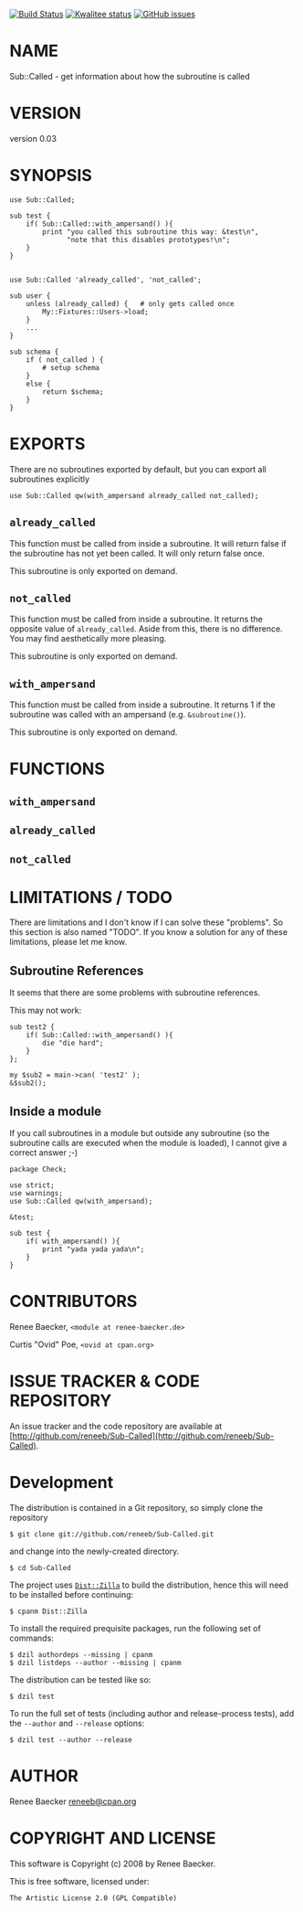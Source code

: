 [![Build Status](https://travis-ci.org/reneeb/Sub-Called.svg?branch=master)](https://travis-ci.org/reneeb/Sub-Called)
[![Kwalitee status](http://cpants.cpanauthors.org/dist/Sub-Called.png)](http://cpants.charsbar.org/dist/overview/Sub-Called)
[![GitHub issues](https://img.shields.io/github/issues/reneeb/Sub-Called.svg)](https://github.com/reneeb/Sub-Called/issues)

# NAME

Sub::Called - get information about how the subroutine is called

# VERSION

version 0.03

# SYNOPSIS

    use Sub::Called;
    
    sub test {
        if( Sub::Called::with_ampersand() ){
            print "you called this subroutine this way: &test\n",
                  "note that this disables prototypes!\n";
        }
    }


    use Sub::Called 'already_called', 'not_called';
    
    sub user {
        unless (already_called) {   # only gets called once
            My::Fixtures::Users->load;
        }
        ...
    }
    
    sub schema {
        if ( not_called ) {
            # setup schema
        }
        else {
            return $schema;
        }
    }

# EXPORTS

There are no subroutines exported by default, but you can export all subroutines
explicitly

    use Sub::Called qw(with_ampersand already_called not_called);

## `already_called`

This function must be called from inside a subroutine.  It will return false
if the subroutine has not yet been called.  It will only return false once.

This subroutine is only exported on demand.

## `not_called`

This function must be called from inside a subroutine.  It returns the
opposite value of `already_called`.  Aside from this, there is no difference.
You may find aesthetically more pleasing.

This subroutine is only exported on demand.

## `with_ampersand`

This function must be called from inside a subroutine. It returns 1 if the subroutine
was called with an ampersand (e.g. `&subroutine()`).

This subroutine is only exported on demand.

# FUNCTIONS

## `with_ampersand`

## `already_called`

## `not_called`

# LIMITATIONS / TODO

There are limitations and I don't know if I can solve these "problems".
So this section is also named "TODO". If you know a solution for any
of these limitations, please let me know.

## Subroutine References

It seems that there are some problems with subroutine references.

This may not work:

    sub test2 {
        if( Sub::Called::with_ampersand() ){
            die "die hard";
        }
    };
      
    my $sub2 = main->can( 'test2' );
    &$sub2();

## Inside a module

If you call subroutines in a module but outside any subroutine (so
the subroutine calls are executed when the module is loaded), I cannot
give a correct answer ;-)

    package Check;
    
    use strict;
    use warnings;
    use Sub::Called qw(with_ampersand);
    
    &test;
    
    sub test {
        if( with_ampersand() ){
            print "yada yada yada\n";
        }
    }

# CONTRIBUTORS

Renee Baecker, `<module at renee-baecker.de>`

Curtis "Ovid" Poe, `<ovid at cpan.org>`

# ISSUE TRACKER & CODE REPOSITORY

An issue tracker and the code repository are available at [http://github.com/reneeb/Sub-Called](http://github.com/reneeb/Sub-Called).



# Development

The distribution is contained in a Git repository, so simply clone the
repository

```
$ git clone git://github.com/reneeb/Sub-Called.git
```

and change into the newly-created directory.

```
$ cd Sub-Called
```

The project uses [`Dist::Zilla`](https://metacpan.org/pod/Dist::Zilla) to
build the distribution, hence this will need to be installed before
continuing:

```
$ cpanm Dist::Zilla
```

To install the required prequisite packages, run the following set of
commands:

```
$ dzil authordeps --missing | cpanm
$ dzil listdeps --author --missing | cpanm
```

The distribution can be tested like so:

```
$ dzil test
```

To run the full set of tests (including author and release-process tests),
add the `--author` and `--release` options:

```
$ dzil test --author --release
```

# AUTHOR

Renee Baecker <reneeb@cpan.org>

# COPYRIGHT AND LICENSE

This software is Copyright (c) 2008 by Renee Baecker.

This is free software, licensed under:

    The Artistic License 2.0 (GPL Compatible)
